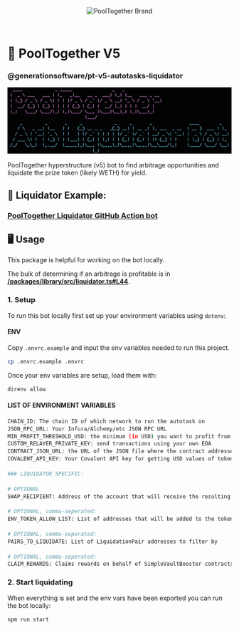 <p align="center">
  <img src="https://raw.githubusercontent.com/GenerationSoftware/pt-v5-utils-js/main/img/pooltogether-logo--purple@2x.png?raw=true" alt="PoolTogether Brand" style="max-width:100%;" width="300">
</p>

<br />

# 🤖 PoolTogether V5

### @generationsoftware/pt-v5-autotasks-liquidator

![title image for PoolTogether Arbitrage Liquidator Bot](https://github.com/generationsoftware/pt-v5-autotasks/raw/main/packages/liquidator/arb-liquidator-img.png "title image for PoolTogether Arbitrage Liquidator Bot")

PoolTogether hyperstructure (v5) bot to find arbitrage opportunities and liquidate the prize token (likely WETH) for yield.

## 📖 Liquidator Example:

### [PoolTogether Liquidator GitHub Action bot](https://github.com/GenerationSoftware/pt-v5-liquidator-gh-action-bot)

## 🖥️ Usage

This package is helpful for working on the bot locally.

The bulk of determining if an arbitrage is profitable is in **[/packages/library/src/liquidator.ts#L44](../library)**.

### 1. Setup

To run this bot locally first set up your environment variables using `dotenv`:

#### ENV

Copy `.envrc.example` and input the env variables needed to run this project.

```sh
cp .envrc.example .envrc
```

Once your env variables are setup, load them with:

```sh
direnv allow
```

#### LIST OF ENVIRONMENT VARIABLES

```sh
CHAIN_ID: The chain ID of which network to run the autotask on
JSON_RPC_URL: Your Infura/Alchemy/etc JSON RPC URL
MIN_PROFIT_THRESHOLD_USD: the minimum (in USD) you want to profit from each swap (ie. 1 is $1.00)
CUSTOM_RELAYER_PRIVATE_KEY: send transactions using your own EOA
CONTRACT_JSON_URL: the URL of the JSON file where the contract addresses and ABIs live (typically a commit on GitHub)
COVALENT_API_KEY: Your Covalent API key for getting USD values of tokens (optional)

### LIQUIDATOR SPECIFIC:

# OPTIONAL
SWAP_RECIPIENT: Address of the account that will receive the resulting swap tokens, can be any other contract/EOA address or if blank sets recipient to be the relayer address

# OPTIONAL, comma-seperated:
ENV_TOKEN_ALLOW_LIST: List of addresses that will be added to the token allowlist (if you want to liquidate new exotic tokens or your own prize vault tokens, add them here!)

# OPTIONAL, comma-seperated:
PAIRS_TO_LIQUIDATE: List of LiquidationPair addresses to filter by

# OPTIONAL, comma-seperated:
CLAIM_REWARDS: Claims rewards on behalf of SimpleVaultBooster contracts, rewards can then be liquidated by bots

```

### 2. Start liquidating

When everything is set and the env vars have been exported you can run the bot locally:

```sh
npm run start
```

